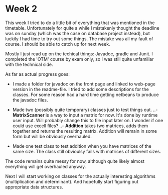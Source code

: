 # Week 2

This week I tried to do a little bit of everything that was mentioned in the timetable. Unfortunately for quite a while I mistakenly thought the deadline was on sunday (which was the case on database project instead), but luckily I had time to try out some things. The mistake was all my fault of course. I should be able to catch up for next week.

Mostly I just read up on the techical things: Javadoc, gradle and Junit. I completed the 'OTM' course by exam only, so I was still quite unfamiliar with the technical side.

As far as actual progress goes:

- I made a folder for javadoc on the front page and linked to web-page version in the readme-file. I tried to add some descriptions for the classes. For some reason had a hard time getting netbeans to produce the javadoc files.

- Made two (possibly quite temporary) classes just to test things out.
    ..- __MatrixScanner__ is a way to input a matrix for now. It's done by runtime user input. Will probably change this to file input later on. I wonder if one could use excell files?
    ..- __Addition__ takes two matrices, adds them together and returns the resulting matrix. Addition will remain in some form but will be obviously overhauled.
    
 - Made one test class to test addition when you have matrices of the same size. The class still obvioulsy fails with matrices of different sizes.
 
 The code remains quite messy for now, although quite likely almost everything will get overhauled anyway.


Next I will start working on classes for the actually interesting algorithms (multiplication and determinant). And hopefully start figuring out appropriate data structures.
